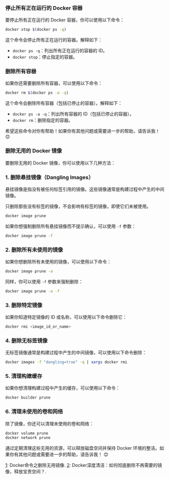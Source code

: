 
### 停止所有正在运行的 Docker 容器
要停止所有正在运行的 Docker 容器，你可以使用以下命令：

```bash
docker stop $(docker ps -q)
```

这个命令会停止所有正在运行的容器。解释如下：
- `docker ps -q`：列出所有正在运行的容器的 ID。
- `docker stop`：停止指定的容器。


### 删除所有容器
如果你还需要删除所有容器，可以使用以下命令：

```bash
docker rm $(docker ps -a -q)
```

这个命令会删除所有容器（包括已停止的容器）。解释如下：
- `docker ps -a -q`：列出所有容器的 ID（包括已停止的容器）。
- `docker rm`：删除指定的容器。

希望这些命令对你有帮助！如果你有其他问题或需要进一步的帮助，请告诉我！ 😊

### 删除无用的 Docker 镜像
要删除无用的 Docker 镜像，你可以使用以下几种方法：

### 1. 删除悬挂镜像（Dangling Images）
悬挂镜像是指没有被任何标签引用的镜像。这些镜像通常是构建过程中产生的中间镜像。

只删除那些没有标签的镜像，不会影响有标签的镜像，即使它们未被使用。

```bash
docker image prune
```

如果你想强制删除所有悬挂镜像而不提示确认，可以使用 `-f` 参数：

```bash
docker image prune -f
```

### 2. 删除所有未使用的镜像
如果你想删除所有未使用的镜像，可以使用以下命令：

```bash
docker image prune -a
```

同样，你可以使用 `-f` 参数来强制删除：

```bash
docker image prune -a -f
```

### 3. 删除特定镜像
如果你知道特定镜像的 ID 或名称，可以使用以下命令删除它：

```bash
docker rmi <image_id_or_name>
```

### 4. 删除无标签镜像
无标签镜像通常是构建过程中产生的中间镜像，可以使用以下命令删除：

```bash
docker images -f "dangling=true" -q | xargs docker rmi
```

### 5. 清理构建缓存
如果你想清理构建过程中产生的缓存，可以使用以下命令：

```bash
docker builder prune
```

### 6. 清理未使用的卷和网络
除了镜像，你还可以清理未使用的卷和网络：

```bash
docker volume prune
docker network prune
```

通过定期清理这些无用的资源，可以释放磁盘空间并保持 Docker 环境的整洁。如果你有其他问题或需要进一步的帮助，请告诉我！ 😊

[1](https://blog.csdn.net/My_Jack/article/details/107916896): Docker命令之删除无用镜像.
[2](https://www.oryoy.com/news/docker-shen-du-qing-jie-ru-he-che-di-shan-chu-bu-zai-xu-yao-de-jing-xiang-shi-fang-bao-gui-kong-jian.html): Docker深度清洁：如何彻底删除不再需要的镜像，释放宝贵空间？.